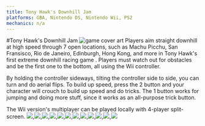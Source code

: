 ```yaml
---
title: Tony Hawk's Downhill Jam
platforms: GBA, Nintendo DS, Nintendo Wii, PS2
mechanics: n/a
---
```

#Tony Hawk's Downhill Jam
![game cover art](//images.igdb.com/igdb/image/upload/t_thumb/dy0hdfvncra4xnwicaui.jpg "Logo Title Text 1")
Players aim straight downhill at high speed through 7 open locations, such as Machu Picchu, San Fransisco, Rio de Janeiro, Edinburgh, Hong Kong, and more in Tony Hawk's first extreme downhill racing game . Players must watch out for obstacles and be the first one to the bottom, all using the Wii controller. 
 
By holding the controller sideways, tilting the controller side to side, you can turn and do aerial flips. To build up speed, press the 2 button and your character will crouch to build up speed and do tricks. The 1 button works for jumping and doing more stuff, since it works as an all-purpose trick button. 
 
The Wii version's multiplayer can be played locally with 4-player split-screen.
<img src="//images.igdb.com/igdb/image/upload/t_thumb/i8frfhzsnns6imo0jv8t.jpg"/>,<img src="//images.igdb.com/igdb/image/upload/t_thumb/gcouplghtdjr9j8itxaw.jpg"/>,<img src="//images.igdb.com/igdb/image/upload/t_thumb/tlbsrrgapfww5ytubjbf.jpg"/>,<img src="//images.igdb.com/igdb/image/upload/t_thumb/wblrnfh9nojz4f2tbgh9.jpg"/>,<img src="//images.igdb.com/igdb/image/upload/t_thumb/alwoxl7awcxea86j6ypj.jpg"/>,<img src="//images.igdb.com/igdb/image/upload/t_thumb/dfdqntxuee6dja8gzbui.jpg"/>,<img src="//images.igdb.com/igdb/image/upload/t_thumb/exe6huqfgfsbzqepfouk.jpg"/>,<img src="//images.igdb.com/igdb/image/upload/t_thumb/xjmvzwixwvjuvquibt95.jpg"/>,<img src="//images.igdb.com/igdb/image/upload/t_thumb/nilow7q22js9nqp7zz47.jpg"/>,<img src="//images.igdb.com/igdb/image/upload/t_thumb/devjdsuuyw55wpxzmv9a.jpg"/>,<img src="//images.igdb.com/igdb/image/upload/t_thumb/jwpxwkpywk7zbskuvdhr.jpg"/>,<img src="//images.igdb.com/igdb/image/upload/t_thumb/vduaiwno3udg5iwzzier.jpg"/>
